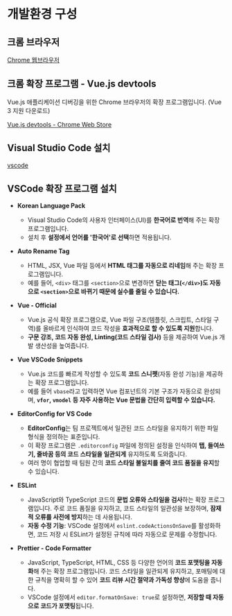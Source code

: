 # 개발환경 구성

## 크롬 브라우저


[Chrome 웹브라우저](https://www.google.com/intl/ko_kr/chrome/)

## 크롬 확장 프로그램 - Vue.js devtools

Vue.js 애플리케이션 디버깅을 위한 Chrome 브라우저의 확장 프로그램입니다. (Vue 3 지원 다운로드)

[Vue.js devtools - Chrome Web Store](https://chromewebstore.google.com/detail/vuejs-devtools/nhdogjmejiglipccpnnnanhbledajbpd)

## Visual Studio Code 설치

[vscode](https://code.visualstudio.com/)


## VSCode 확장 프로그램 설치

- **Korean Language Pack**
    - Visual Studio Code의 사용자 인터페이스(UI)를 **한국어로 번역**해 주는 확장 프로그램입니다.
    - 설치 후 **설정에서 언어를 '한국어'로 선택**하면 적용됩니다.
- **Auto Rename Tag**
    - HTML, JSX, Vue 파일 등에서 **HTML 태그를 자동으로 리네임**해 주는 확장 프로그램입니다.
    - 예를 들어, `<div>` 태그를 `<section>`으로 변경하면 **닫는 태그(`</div>`)도 자동으로 `<section>`으로 바뀌기 때문에 실수를 줄일 수 있습니다.**
- **Vue - Official**
    - Vue.js 공식 확장 프로그램으로, Vue 파일 구조(템플릿, 스크립트, 스타일 구역)를 올바르게 인식하여 코드 작성을 **효과적으로 할 수 있도록 지원**합니다.
    - **구문 강조, 코드 자동 완성, Linting(코드 스타일 검사)** 등을 제공하여 Vue.js 개발 생산성을 높여줍니다.
- **Vue VSCode Snippets**
    - Vue.js 코드를 빠르게 작성할 수 있도록 **코드 스니펫**(자동 완성 기능)을 제공하는 확장 프로그램입니다.
    - 예를 들어 `vbase`라고 입력하면 Vue 컴포넌트의 기본 구조가 자동으로 완성되며, **`vfor`, `vmodel` 등 자주 사용하는 Vue 문법을 간단히 입력할 수 있습니다.**
- **EditorConfig for VS Code**
    - **EditorConfig**는 팀 프로젝트에서 일관된 코드 스타일을 유지하기 위한 파일 형식을 정의하는 표준입니다.
    - 이 확장 프로그램은 `.editorconfig` 파일에 정의된 설정을 인식하여 **탭, 들여쓰기, 줄바꿈 등의 코드 스타일을 일관되게** 유지하도록 도와줍니다.
    - 여러 명이 협업할 때 팀원 간의 **코드 스타일 불일치를 줄여 코드 품질을 유지**할 수 있습니다.

- **ESLint**
    - JavaScript와 TypeScript 코드의 **문법 오류와 스타일을 검사**하는 확장 프로그램입니다. 주로 코드 품질을 유지하고, 코드 스타일의 일관성을 보장하며, **잠재적 오류를 사전에 방지**하는 데 사용됩니다.
    - **자동 수정 기능**: VSCode 설정에서 `eslint.codeActionsOnSave`를 활성화하면, 코드 저장 시 ESLint가 설정된 규칙에 따라 자동으로 문제를 수정합니다.
- **Prettier - Code Formatter**
    - JavaScript, TypeScript, HTML, CSS 등 다양한 언어의 **코드 포맷팅을 자동화**해 주는 확장 프로그램입니다. 코드 스타일을 일관되게 유지하고, 포매팅에 대한 규칙을 명확히 할 수 있어 **코드 리뷰 시간 절약과 가독성 향상**에 도움을 줍니다.
    - VSCode 설정에서 `editor.formatOnSave: true`로 설정하면, **저장할 때 자동으로 코드가 포맷팅**됩니다.